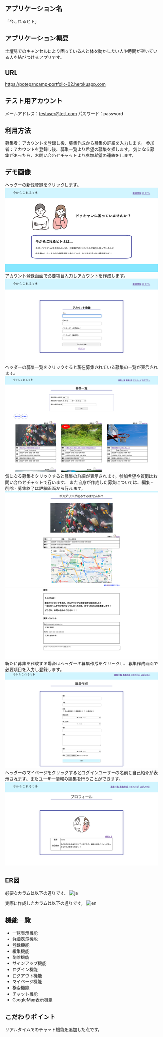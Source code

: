 ## アプリケーション名
「今これるヒト」

## アプリケーション概要
土壇場でのキャンセルにより困っている人と体を動かしたい人や時間が空いている人を結びつけるアプリです。

## URL
https://potepancamp-portfolio-02.herokuapp.com

## テスト用アカウント
メールアドレス：testuser@test.com
パスワード：password

## 利用方法
募集者：アカウントを登録し後、募集作成から募集の詳細を入力します。
参加者：アカウントを登録し後、募集一覧より希望の募集を探します。
気になる募集があったら、お問い合わせチャットより参加希望の連絡をします。

## デモ画像
ヘッダーの新規登録をクリックします。
![demo-top](/app/assets/images/demo-top.png)
アカウント登録画面で必要項目入力しアカウントを作成します。
![demo-registration](/app/assets/images/demo-registration.png)
ヘッダーの募集一覧をクリックすると現在募集されている募集の一覧が表示されます。
![demo-post-index](/app/assets/images/demo-post-index.png)
気になる募集をクリックすると募集の詳細が表示されます。参加希望や質問はお問い合わせチャットで行います。
また自身が作成した募集については、編集・削除・募集終了は詳細画面から行えます。
![demo-post-show-1](/app/assets/images/demo-post-show-1.png)
![demo-post-show-2](/app/assets/images/demo-post-show-2.png)
新たに募集を作成する場合はヘッダーの募集作成をクリックし、募集作成画面で必要項目を入力し登録します。
![demo-post-new](/app/assets/images/demo-post-new.png)
ヘッダーのマイページをクリックするとログインユーザーの名前と自己紹介が表示されます。またユーザー情報の編集を行うことができます。
![demo-profile](/app/assets/images/demo-profile.png)

## ER図
必要なカラムは以下の通りです。
![ja](/app/assets/images/ER図(ja).PNG)

実際に作成したカラムは以下の通りです。
![en](/app/assets/images/ER図(en).PNG)

## 機能一覧
- 一覧表示機能
- 詳細表示機能
- 登録機能
- 編集機能
- 削除機能
- サインアップ機能
- ログイン機能
- ログアウト機能
- マイページ機能
- 検索機能
- チャット機能
- GoogleMap表示機能

## こだわりポイント
リアルタイムでのチャット機能を追加した点です。
